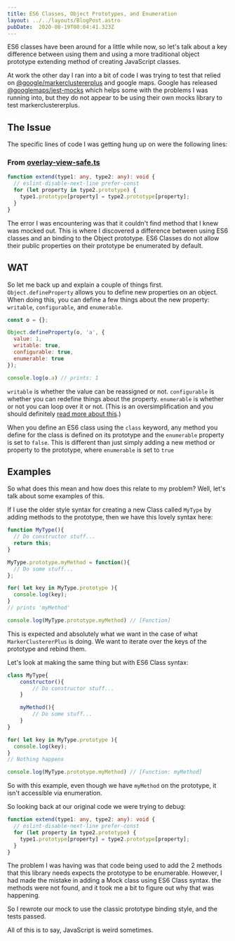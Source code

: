 ```yaml
---
title: ES6 Classes, Object Prototypes, and Enumeration
layout: ../../layouts/BlogPost.astro
pubDate:  2020-08-19T00:04:41.323Z
---
```

ES6 classes have been around for a little while now, so let's talk about a key difference between using them and using a more traditional object prototype extending method of creating JavaScript classes.

At work the other day I ran into a bit of code I was trying to test that relied on [@google/markerclustererplus](https://github.com/googlemaps/v3-utility-library/tree/master/packages/markerclustererplus) and google maps. Google has released [@googlemaps/jest-mocks](https://github.com/googlemaps/v3-utility-library/tree/master/packages/jest-mocks) which helps some with the problems I was running into, but they do not appear to be using their own mocks library to test markerclustererplus.

## The Issue

The specific lines of code I was getting hung up on were the following lines:

### From [overlay-view-safe.ts](https://github.com/googlemaps/v3-utility-library/blob/c6b74da7eb6748b404c0174e35d217d973560b09/packages/markerclustererplus/src/overlay-view-safe.ts#L28-L33)

```typescript
function extend(type1: any, type2: any): void {
  // eslint-disable-next-line prefer-const
  for (let property in type2.prototype) {
    type1.prototype[property] = type2.prototype[property];
  }
}
```

The error I was encountering was that it couldn't find method that I knew was mocked out. This is where I discovered a difference between using ES6 classes and an binding to the Object prototype. ES6 Classes do not allow their public properties on their prototype be enumerated by default.

## WAT

So let me back up and explain a couple of things first. `Object.defineProperty` allows you to define new properties on an object. When doing this, you can define a few things about the new property: `writable`, `configurable`, and `enumerable`.

```js
const o = {};

Object.defineProperty(o, 'a', {
  value: 1,
  writable: true,
  configurable: true,
  enumerable: true
});

console.log(o.a) // prints: 1
```

`writable` is whether the value can be reassigned or not. `configurable` is whether you can redefine things about the property. `enumerable` is whether or not you can loop over it or not. (This is an oversimplification and you should definitely [read more about this](https://developer.mozilla.org/en-US/docs/Web/JavaScript/Reference/Global_Objects/Object/defineProperty).)

When you define an ES6 class using the `class` keyword, any method you define for the class is defined on its prototype and the `enumerable` property is set to `false`. This is different than just simply adding a new method or property to the prototype, where `enumerable` is set to `true`

## Examples

So what does this mean and how does this relate to my problem? Well, let's talk about some examples of this. 

If I use the older style syntax for creating a new Class called `MyType` by adding methods to the prototype, then we have this lovely syntax here:

```javascript
function MyType(){
  // Do constructor stuff...
  return this;
}

MyType.prototype.myMethod = function(){
  // Do some stuff...
};

for( let key in MyType.prototype ){
  console.log(key);
}
// prints 'myMethod'

console.log(MyType.prototype.myMethod) // [Function]

```
This is expected and absolutely what we want in the case of what `MarkerClustererPlus` is doing. We want to iterate over the keys of the prototype and rebind them.

Let's look at making the same thing but with ES6 Class syntax:

```javascript
class MyType{
    constructor(){
        // Do constructor stuff...
    }

    myMethod(){
        // Do some stuff...
    }
}

for( let key in MyType.prototype ){
  console.log(key);
}
// Nothing happens

console.log(MyType.prototype.myMethod) // [Function: myMethod]
```
So with this example, even though we have `myMethod` on the prototype, it isn't accessible via enumeration.

So looking back at our original code we were trying to debug:

```typescript
function extend(type1: any, type2: any): void {
  // eslint-disable-next-line prefer-const
  for (let property in type2.prototype) {
    type1.prototype[property] = type2.prototype[property];
  }
}
```


The problem I was having was that code being used to add the 2 methods that this library needs expects the prototype to be enumerable. However, I had made the mistake in adding a Mock class using ES6 Class syntax. the methods were not found, and it took me a bit to figure out why that was happening.

So I rewrote our mock to use the classic prototype binding style, and the tests passed.

All of this is to say, JavaScript is weird sometimes.
